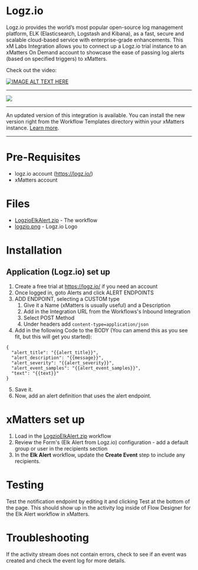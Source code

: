 # Logz.io
Logz.io provides the world’s most popular open-source log management platform, ELK (Elasticsearch, Logstash and Kibana), as a fast, secure and scalable cloud-based service with enterprise-grade enhancements. This xM Labs Integration allows you to connect up a Logz.io trial instance to an xMatters On Demand account to showcase the ease of passing log alerts (based on specified triggers) to xMatters. 

Check out the video:

[![IMAGE ALT TEXT HERE](https://img.youtube.com/vi/T6QuCnfr1vY/0.jpg)](https://www.youtube.com/watch?v=T6QuCnfr1vY)

---------

<kbd>
  <img src="https://github.com/xmatters/xMatters-Labs/raw/master/media/disclaimer.png">
</kbd>

---------

An updated version of this integration is available. You can install the new version right from the Workflow Templates directory within your xMatters instance. [Learn more](http://help.xmatters.com/integrations/#cshid=Logzio).

---------

# Pre-Requisites
* logz.io account (https://logz.io/)
* xMatters account

# Files
* [LogzioElkAlert.zip](LogzioElkAlert.zip) - The workflow
* [logzio.png](logzio.png) - Logz.io Logo

# Installation

## Application (Logz.io) set up

1. Create a free trial at https://logz.io/ if you need an account
2. Once logged in, goto Alerts and click ALERT ENDPOINTS
3. ADD ENDPOINT, selecting a CUSTOM type
    1. Give it a Name (xMatters is usually useful) and a Description
    2. Add in the Integration URL from the Workflows's Inbound Integration
    3. Select POST Method
    4. Under headers add `content-type=application/json`
4. Add in the following Code to the BODY (You can amend this as you see fit, but this will get you started):

```
{
  "alert_title": "{{alert_title}}",
  "alert_description": "{{message}}",
  "alert_severity": "{{alert_severity}}",
  "alert_event_samples": "{{alert_event_samples}}",
  "text": "{{text}}"
}
```

5. Save it.
6. Now, add an alert definition that uses the alert endpoint.
   
# xMatters set up

1. Load in the [LogzioElkAlert.zip](LogzioElkAlert.zip) workflow
2. Review the Form's (Elk Alert from Logz.io) configuration - add a default group or user in the recipients section
3. In the **Elk Alert** workflow, update the **Create Event** step to include any recipients.

# Testing
Test the notification endpoint by editing it and clicking Test at the bottom of the page. This should show up in the activity log inside of Flow Designer for the Elk Alert workflow in xMatters.

# Troubleshooting
If the activity stream does not contain errors, check to see if an event was created and check the event log for more details. 
